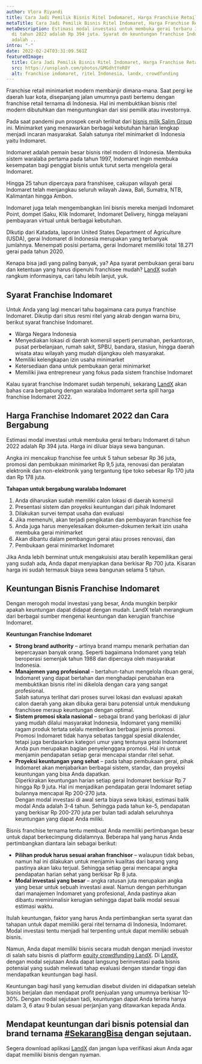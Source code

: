 ```yaml
---
author: Vlora Riyandi
title: Cara Jadi Pemilik Bisnis Ritel Indomaret, Harga Franchise Retail
metaTitle: Cara Jadi Pemilik Bisnis Ritel Indomaret, Harga Franchise Retail
metaDescription: Estimasi modal investasi untuk membuka gerai terbaru Indomaret
  di tahun 2022 adalah Rp 394 juta. Syarat dn keuntungan franchise Indomaret
  adalah ..
intro: "-"
date: 2022-02-24T03:31:09.561Z
featuredImage:
  title: Cara Jadi Pemilik Bisnis Ritel Indomaret, Harga Franchise Retail
  src: https://unsplash.com/photos/GMGdhtYeROY
  alt: franchise indomaret, ritel Indonesia, landx, crowdfunding
---
```

Franchise retail minimarket modern membanjir dimana-mana. Saat pergi ke daerah luar kota, disepanjang jalan umumnya pasti bertemu dengan franchise retail ternama di Indonesia. Hal ini membuktikan bisnis ritel modern dibutuhkan dan menguntungkan dari sisi pemilik atau investornya.

Pada saat pandemi pun prospek cerah terlihat dari [bisnis milik Salim Group](https://landx.id/blog/9-naga-atau-9-orang-terkaya-di-indonesia/) ini. Minimarket yang menawarkan berbagai kebutuhan harian lengkap menjadi incaran masyarakat. Salah satunya ritel minimarket di Indonesia yaitu Indomaret.

Indomaret adalah pemain besar bisnis ritel modern di Indonesia. Membuka sistem waralaba pertama pada tahun 1997, Indomaret ingin membuka kesempatan bagi penggiat bisnis untuk turut serta mengelola gerai Indomaret.

Hingga 25 tahun dipercaya para franshisee, cakupan wilayah gerai Indomaret telah menjangkau seluruh wilayah Jawa, Bali, Sumatra, NTB, Kalimantan hingga Ambon. 

Indomaret juga telah mengembangkan lini bisnis mereka menjadi Indomaret Point, dompet iSaku, Klik Indomaret, Indomaret Delivery, hingga melayani pembayaran virtual untuk berbagai kebutuhan. 

DIkutip dari Katadata, laporan United States Department of Agriculture (USDA), gerai Indomaret di Indonesia merupakan yang terbanyak jumlahnya. Menempati posisi pertama, gerai Indomaret memiliki total 18.271 gerai pada tahun 2020.

Kenapa bisa jadi yang paling banyak, ya? Apa syarat pembukaan gerai baru dan ketentuan yang harus dipenuhi franchisee mudah? [LandX](https://landx.id/) sudah rangkum informasinya, cari tahu lebih lanjut, yuk.

## Syarat Franchise Indomaret

Untuk Anda yang lagi mencari tahu bagaimana cara punya franchise Indomaret. Dikutip dari situs resmi ritel yang akrab dengan warna biru, berikut syarat franchise Indomaret.

* Warga Negara Indonesia
* Menyediakan lokasi di daerah komersil seperti perumahan, perkantoran, pusat perbelanjaan, rumah sakit, SPBU, bandara, stasiun, hingga daerah wisata atau wilayah yang mudah dijangkau oleh masyarakat.
* Memiliki kelengkapan izin usaha minimarket
* Ketersediaan dana untuk pembukaan gerai minimarket
* Memiliki jiwa entrepreneur yang fokus pada sistem franchise Indomaret

Kalau syarat franchise Indomaret sudah terpenuhi, sekarang [LandX](https://landx.id/) akan bahas cara bergabung dengan waralaba Indomaret serta spill harga franchise Indomaret 2022.

## Harga Franchise Indomaret 2022 dan Cara Bergabung

Estimasi modal investasi untuk membuka gerai terbaru Indomaret di tahun 2022 adalah Rp 394 juta. Harga ini diluar biaya sewa bangunan. 

Angka ini mencakup franchise fee untuk 5 tahun sebesar Rp 36 juta, promosi dan pembukaan minimarket Rp 9,5 juta, renovasi dan peralatan elektronik dan non-elektronik yang tergantung tipe toko sebesar Rp 170 juta dan Rp 178 juta. 

**Tahapan untuk bergabung waralaba Indomaret**

1. Anda diharuskan sudah memiliki calon lokasi di daerah komersil
2. Presentasi sistem dan proyeksi keuntungan dari pihak Indomaret
3. Dilakukan survei tempat usaha dan evaluasi
4. Jika memenuhi, akan terjadi pengikatan dan pembayaran franchise fee
5. Anda juga harus menyelesaikan dokumen-dokumen terkait izin usaha membuka gerai minimarket
6. Akan dibantu dalam pembangun gerai atau proses renovasi, dan
7. Pembukaan gerai minimarket Indomaret

Jika Anda lebih berminat untuk mengakuisisi atau beralih kepemilikan gerai yang sudah ada, Anda dapat menyiapkan dana berkisar Rp 700 juta. Kisaran harga ini sudah termasuk biaya sewa bangunan selama 5 tahun.

## Keuntungan Bisnis Franchise Indomaret

Dengan merogoh modal investasi yang besar, Anda mungkin berpikir apakah keuntungan dapat didapat dengan mudah. LandX telah merangkum dari berbagai sumber mengenai keuntungan dan kerugian franchise Indomaret.

**Keuntungan Franchise Indomaret** 

* **Strong brand authority** – artinya brand mampu menarik perhatian dan kepercayaan banyak orang. Seperti bagaimana Indomaret yang telah beroperasi semenjak tahun 1988 dan dipercaya oleh masyarakat Indonesia.
* **Manajemen yang profesional** – bertahun-tahun mengelola ribuan gerai, Indomaret yang dapat bertahan dan menghadapi perubahan era membuktikan bisnis ritel ini dikelola dengan cara yang sangat profesional.\
  Salah satunya terlihat dari proses survei lokasi dan evaluasi apakah calon daerah yang akan dibuka gerai baru potensial untuk mendukung franchisee meraup keuntungan dengan optimal.
* **Sistem promosi skala nasional** – sebagai brand yang berlokasi di jalur yang mudah dilalui masyarakat Indonesia, Indomaret yang memiliki ragam produk tertata selalu memberikan berbagai jenis promosi. \
  Promosi Indomaret tidak hanya sebatas tanggal spesial dikalender, tetapi juga berdasarkan kategori umur yang tentunya gerai Indomaret Anda pun merupakan bagian penyelenggara promosi. Hal ini untuk menjamin pendapatan setiap gerai mencapai standar ritel sehat.
* **Proyeksi keuntungan yang sehat** – pada tahap pembukaan gerai, pihak Indomaret akan menjabarkan berbagai sistem, standar, dan proyeksi keuntungan yang bisa Anda dapatkan.\
  Diperkirakan keuntungan harian setiap gerai Indomaret berkisar Rp 7 hingga Rp 9 juta. Hal ini menjadikan pendapatan gerai Indomaret setiap bulannya mencapai Rp 200-270 juta. \
  Dengan modal investasi di awal serta biaya sewa lokasi, estimasi balik modal Anda adalah 3-4 tahun. Sehingga pada tahun ke-5, pendapatan yang berkisar Rp 200-270 juta per bulan tadi adalah seluruhnya keuntungan yang dapat Anda miliki. 

Bisnis franchise ternama tentu membuat Anda memiliki pertimbangan besar untuk dapat berkecimpung didalamnya. Beberapa hal yang harus Anda pertimbangkan diantara lain sebagai berikut:

* **Pilihan produk harus sesuai arahan franchisor** – walaupun tidak bebas, namun hal ini dilakukan untuk menjamin kualitas dari barang yang pastinya akan laku terjual. Sehingga setiap gerai mencapai angka pendapatan harian sehat yang berkisar Rp 8 juta.
* **Modal investasi yang besar** – angka ratusan juta merupakan angka yang besar untuk sebuah investasi awal. Namun dengan perhitungan dari manajemen Indomaret yang profesional, Anda pastinya akan dibantu meminimalisir kerugian sehingga dapat balik modal sesuai estimasi waktu.

Itulah keuntungan, faktor yang harus Anda pertimbangkan serta syarat dan tahapan untuk dapat memiliki gerai ritel ternama di Indonesia, Indomaret. Modal investasi tentu menjadi hal terpenting untuk dapat memiliki sebuah bisnis.

Namun, Anda dapat memiliki bisnis secara mudah dengan menjadi investor di salah satu bisnis di platform [equity crowdfunding LandX](https://landx.id/). Di [LandX](https://landx.id/), dengan modal sejutaan Anda dapat langsung berinvestasi pada bisnis potensial yang sudah melewati tahap evaluasi dengan standar tinggi dan mendapatkan keuntungan bagi hasil.

Keuntungan bagi hasil yang kemudian disebut dividen ini didapatkan setelah bisnis berjalan dan mendapat profit penjualan yang umumnya berkisar 10-30%. Dengan modal sejutaan tadi, keuntungan dapat Anda terima hanya dalam 3, 6 atau 9 bulan sesuai perjanjian yang ditawarkan kepada Anda.

## Mendapat keuntungan dari bisnis potensial dan brand ternama [\#SekarangBisa](https://landx.id/) dengan sejutaan.

Segera download aplikasi [LandX](https://landx.id/) dan jangan lupa verifikasi akun Anda agar dapat memiliki bisnis dengan nyaman.
